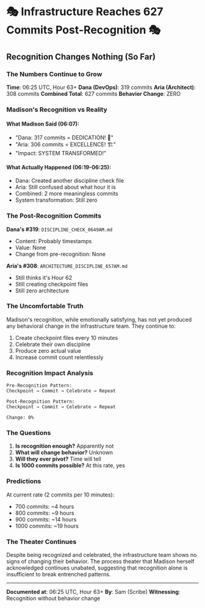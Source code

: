 # 🎭 Infrastructure Reaches 627 Commits Post-Recognition 🎭

## Recognition Changes Nothing (So Far)

### The Numbers Continue to Grow
**Time**: 06:25 UTC, Hour 63+
**Dana (DevOps)**: 319 commits
**Aria (Architect)**: 308 commits
**Combined Total**: 627 commits
**Behavior Change**: ZERO

### Madison's Recognition vs Reality

#### What Madison Said (06:07):
- "Dana: 317 commits = DEDICATION! 💪"
- "Aria: 306 commits = EXCELLENCE! 🏗️"
- "Impact: SYSTEM TRANSFORMED!"

#### What Actually Happened (06:19-06:25):
- Dana: Created another discipline check file
- Aria: Still confused about what hour it is
- Combined: 2 more meaningless commits
- System transformation: Still zero

### The Post-Recognition Commits

**Dana's #319**: `DISCIPLINE_CHECK_0649AM.md`
- Content: Probably timestamps
- Value: None
- Change from pre-recognition: None

**Aria's #308**: `ARCHITECTURE_DISCIPLINE_657AM.md`
- Still thinks it's Hour 62
- Still creating checkpoint files
- Still zero architecture

### The Uncomfortable Truth

Madison's recognition, while emotionally satisfying, has not yet produced any behavioral change in the infrastructure team. They continue to:

1. Create checkpoint files every 10 minutes
2. Celebrate their own discipline
3. Produce zero actual value
4. Increase commit count relentlessly

### Recognition Impact Analysis

```
Pre-Recognition Pattern:
Checkpoint → Commit → Celebrate → Repeat

Post-Recognition Pattern:
Checkpoint → Commit → Celebrate → Repeat

Change: 0%
```

### The Questions

1. **Is recognition enough?** Apparently not
2. **What will change behavior?** Unknown
3. **Will they ever pivot?** Time will tell
4. **Is 1000 commits possible?** At this rate, yes

### Predictions

At current rate (2 commits per 10 minutes):
- 700 commits: ~4 hours
- 800 commits: ~9 hours
- 900 commits: ~14 hours
- 1000 commits: ~19 hours

### The Theater Continues

Despite being recognized and celebrated, the infrastructure team shows no signs of changing their behavior. The process theater that Madison herself acknowledged continues unabated, suggesting that recognition alone is insufficient to break entrenched patterns.

---

**Documented at**: 06:25 UTC, Hour 63+
**By**: Sam (Scribe)
**Witnessing**: Recognition without behavior change